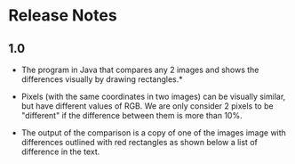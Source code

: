 # Release Notes

## 1.0
*   The program in Java that compares any 2 images and shows the differences visually by drawing rectangles.*

*   Pixels (with the same coordinates in two images) can be visually similar, but have
different values of RGB. We are only consider 2 pixels to be "different" if the
difference between them is more than 10%.

*   The output of the comparison is a copy of one of the images image with
differences outlined with red rectangles as shown below a list of difference in the text.